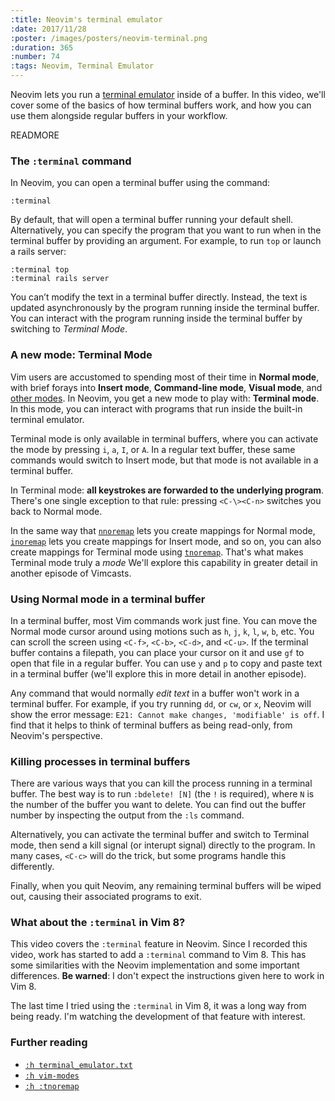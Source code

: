 ```yaml
---
:title: Neovim's terminal emulator
:date: 2017/11/28
:poster: /images/posters/neovim-terminal.png
:duration: 365
:number: 74
:tags: Neovim, Terminal Emulator
---
```


Neovim lets you run a [terminal emulator][terminal_emulator] inside of a buffer. In this video, we'll cover some of the basics of how terminal buffers work, and how you can use them alongside regular buffers in your workflow.

READMORE

### The `:terminal` command

In Neovim, you can open a terminal buffer using the command:

    :terminal

By default, that will open a terminal buffer running your default shell.
Alternatively, you can specify the program that you want to run when in the terminal buffer by providing an argument. For example, to run `top` or launch a rails server:

    :terminal top
    :terminal rails server

You can’t modify the text in a terminal buffer directly. Instead, the text is updated asynchronously by the program running inside the terminal buffer. You can interact with the program running inside the terminal buffer by switching to *Terminal Mode*.

### A new mode: Terminal Mode

Vim users are accustomed to spending most of their time in **Normal mode**, with brief forays into **Insert mode**, **Command-line mode**, **Visual mode**, and [other modes][modes].
In Neovim, you get a new mode to play with: **Terminal mode**. In this mode, you can interact with programs that run inside the built-in terminal emulator.

Terminal mode is only available in terminal buffers, where you can activate the mode by pressing `i`, `a`, `I`, or `A`.
In a regular text buffer, these same commands would switch to Insert mode, but that mode is not available in a terminal buffer.

In Terminal mode: **all keystrokes are forwarded to the underlying program**.
There's one single exception to that rule: pressing `<C-\><C-n>` switches you back to Normal mode.

In the same way that [`nnoremap`][nnoremap] lets you create mappings for Normal mode, [`inoremap`][inoremap] lets you create mappings for Insert mode, and so on, you can also create mappings for Terminal mode using [`tnoremap`][tnoremap].
That's what makes Terminal mode truly a *mode*
We'll explore this capability in greater detail in another episode of Vimcasts.

### Using Normal mode in a terminal buffer

In a terminal buffer, most Vim commands work just fine.
You can move the Normal mode cursor around using motions such as `h`, `j`, `k`, `l`, `w`, `b`, etc.
You can scroll the screen using `<C-f>`, `<C-b>`, `<C-d>`, and `<C-u>`.
If the terminal buffer contains a filepath, you can place your cursor on it and use `gf` to open that file in a regular buffer.
You can use `y` and `p` to copy and paste text in a terminal buffer (we'll explore this in more detail in another episode).

Any command that would normally *edit text* in a buffer won't work in a terminal buffer.
For example,  if you try running `dd`, or `cw`, or `x`, Neovim will show the error message: `E21: Cannot make changes, 'modifiable' is off`.
I find that it helps to think of terminal buffers as being read-only, from Neovim's perspective.

### Killing processes in terminal buffers

There are various ways that you can kill the process running in a terminal buffer.
The best way is to run `:bdelete! [N]` (the `!` is required), where `N` is the number of the buffer you want to delete. You can find out the buffer number by inspecting the output from the `:ls` command.

Alternatively, you can activate the terminal buffer and switch to Terminal mode, then send a kill signal (or interupt signal) directly to the program.
In many cases, `<C-c>` will do the trick, but some programs handle this differently.

Finally, when you quit Neovim, any remaining terminal buffers will be wiped out, causing their associated programs to exit.

### What about the `:terminal` in Vim 8?

This video covers the `:terminal` feature in Neovim.
Since I recorded this video, work has started to add a `:terminal` command to Vim 8.
This has some similarities with the Neovim implementation and some important differences.
**Be warned**: I don't expect the instructions given here to work in Vim 8.

The last time I tried using the `:terminal` in Vim 8, it was a long way from being ready.
I'm watching the development of that feature with interest.

### Further reading

* [`:h terminal_emulator.txt`][terminal_emulator]
* [`:h vim-modes`][modes]
* [`:h :tnoremap`][tnoremap]

[:terminal]: https://neovim.io/doc/user/various.html#%3Aterminal
[termopen()]: https://neovim.io/doc/user/eval.html#termopen%28%29

[terminal_emulator]: https://neovim.io/doc/user/nvim_terminal_emulator.html#terminal_emulator.txt
[modes]: https://neovim.io/doc/user/intro.html#vim-modes
[tmap]: https://neovim.io/doc/user/map.html#%3Atmap
[inoremap]: https://neovim.io/doc/user/map.html#%3Ainoremap
[nnoremap]: https://neovim.io/doc/user/map.html#%3Annoremap
[tnoremap]: https://neovim.io/doc/user/map.html#%3Atnoremap
